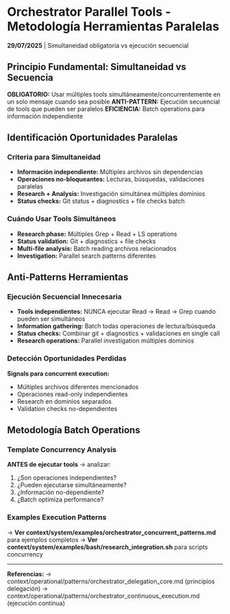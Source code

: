 # Orchestrator Parallel Tools - Metodología Herramientas Paralelas

**29/07/2025** | Simultaneidad obligatoria vs ejecución secuencial

## Principio Fundamental: Simultaneidad vs Secuencia

**OBLIGATORIO:** Usar múltiples tools simultáneamente/concurrentemente en un solo mensaje cuando sea posible
**ANTI-PATTERN:** Ejecución secuencial de tools que pueden ser paralelos
**EFICIENCIA:** Batch operations para información independiente

## Identificación Oportunidades Paralelas

### Criteria para Simultaneidad
- **Información independiente:** Múltiples archivos sin dependencias  
- **Operaciones no-bloqueantes:** Lecturas, búsquedas, validaciones paralelas
- **Research + Analysis:** Investigación simultánea múltiples dominios
- **Status checks:** Git status + diagnostics + file checks batch

### Cuándo Usar Tools Simultáneos
- **Research phase:** Múltiples Grep + Read + LS operations
- **Status validation:** Git + diagnostics + file checks
- **Multi-file analysis:** Batch reading archivos relacionados
- **Investigation:** Parallel search patterns diferentes

## Anti-Patterns Herramientas

### Ejecución Secuencial Innecesaria
- **Tools independientes:** NUNCA ejecutar Read → Read → Grep cuando pueden ser simultáneos
- **Information gathering:** Batch todas operaciones de lectura/búsqueda
- **Status checks:** Combinar git + diagnostics + validaciones en single call
- **Research operations:** Parallel investigation múltiples dominios

### Detección Oportunidades Perdidas
**Signals para concurrent execution:**
- Múltiples archivos diferentes mencionados
- Operaciones read-only independientes
- Research en dominios separados
- Validation checks no-dependientes

## Metodología Batch Operations

### Template Concurrency Analysis
**ANTES de ejecutar tools** → analizar:
1. ¿Son operaciones independientes?
2. ¿Pueden ejecutarse simultáneamente?
3. ¿Información no-dependiente?
4. ¿Batch optimiza performance?

### Examples Execution Patterns
→ **Ver context/system/examples/orchestrator_concurrent_patterns.md** para ejemplos completos
→ **Ver context/system/examples/bash/research_integration.sh** para scripts concurrency

---
**Referencias:** → context/operational/patterns/orchestrator_delegation_core.md (principios delegación)
→ context/operational/patterns/orchestrator_continuous_execution.md (ejecución continua)